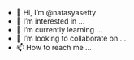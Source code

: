 - 👋 Hi, I’m @natasyasefty
- 👀 I’m interested in ...
- 🌱 I’m currently learning ...
- 💞️ I’m looking to collaborate on ...
- 📫 How to reach me ...

<!---
natasyasefty/natasyasefty is a ✨ special ✨ repository because its `README.md` (this file) appears on your GitHub profile.
You can click the Preview link to take a look at your changes.
--->
